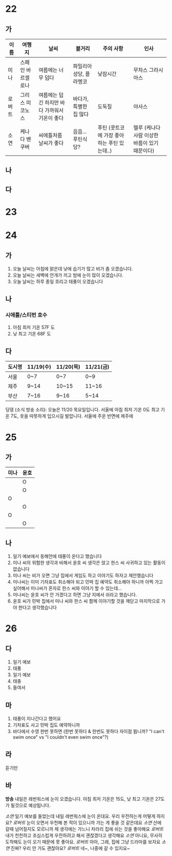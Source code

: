 # 22

## 가

| 이름  | 여행지       | 날씨                         | 볼거리           | 주의 사항                      | 인사                          |
| --- | --------- | -------------------------- | ------------- | -------------------------- | --------------------------- |
| 미나  | 스페인 바르셀로나 | 여름에는 너무 덥다                 | 파밀리아 성당, 플라멩코 | 낮잠시간                       | 무차스 그라시아스                   |
| 로버트 | 그리스 미코노스  | 여름에는 덥긴 하지만 바다 가까워서 기온이 좋다 | 바다가, 특별한 집 많다 | 도둑질                        | 야사스                         |
| 소연  | 케나다 벤쿠버   | 씨에틀처름 날씨가 좋다               | 음음... 푸틴식당?   | 푸틴 (콧트코에 가장 좋아하는 푸틴 있는데..) | 헬루 (케나다 사람 이상한 바름이 있기 때문이다) |
## 나
## 다
# 23

# 24
## 가
1. 오늘 날씨는 아침에 맑은데 낮에 습기가 많고 비가 좀 오겠습니다.
2. 오늘 날씨는 새벽에 안개가 끼고 밤에 눈이 많이 오겠습니다.
3. 오늘 날씨는 하루 종일 흐리고 태풍이 오겠습니다

## 나
### 시애틀/스티번 호수
1. 아침 최저 기온 57F 도
2. 낮 최고 기온 68F 도

## 다
| 도시명 | 11/19(수) | 11/20(목) | 11/21(금) |
| --- | -------- | -------- | -------- |
| 서울  | 0~7      | 0~7      | 0~9      |
| 제주  | 9~14     | 10~15    | 11~16    |
| 부산  | 7~16     | 9~16     | 5~14     |
딩뎅 (소식 방송 소리):
오늘은 11/20 목요일입니다. 서울에 아침 최저 기온 0도 최고 기온 7도, 옷을 따뜻하게 입으시길 발압니다. 서울에 주운 반면에 제주에 
# 25
## 가
| 미나  | 윤호  |
| --- | --- |
|     | O   |
|     | O   |
| O   |     |
|     | O   |
| O   |     |
|     | O   |
 
## 나
1. 일기 예보에서 동해안에 태풍이 온다고 했습니다
2. 미나 씨의 위험한 생각과 비해서 윤호 씨 생각은 앉고 한스 씨 사귀하고 있는 활동이 없습니다
3. 미나 씨는 비가 오면 그냥 집에서 게임도 하고 이야기도 하자고 제안했습니다
4. 미나씨는 이미 기차표도 취소해야 되고 민박 집 예약도 취소해야 하니까 아찍 가고 싶어해서 미나씨가 혼자로 한스 씨와 이야기 할 수 있는데...
5. 미나씨는 윤호 씨가 안 가겠다고 하면 그냥 지에서 쉬라고 했습니다.
6. 윤호 씨가 민박 집에서 미나 씨와 한스 씨 함께 이야기할 것을 깨닫고 마지막으로 가야 한다고 생각했습니다

# 26

## 다
1. 일기 예보
2. 태풍
3. 일기 예보
4. 태충
5. 들여서
## 마
1. 태풍이 지나간다고 했어요
2. 기차표도 사고 민박 집도 예약하니까
3. 바다에서 수영 한번 못하면 (한번 못하다 & 한번도 못하다 자이점 뭡니까? "I can't swim once" vs "I couldn't even swim once"?)

## 라
듣기만

## 바
**방송** 내일은 레번워스에 눈이 오겠습니다. 아침 최저 기온은 15도, 낮 최고 기온은 27도가 될것으로 예상됩니다.

*소연* 일기 예보를 들었는데 내일 레번워스에 눈이 온대요. 우리 우전하는게 어떻게 하지요?
*로버트* 눈이 오면서 우천해 본 적이 있으니까 가는 게 좋을 것 같은데요
*소연* 산에 갈때 넘어질지도 모르니까 제 생각에는 가느니 차라리 집에 쉬는 것을 좋아해요
*로버트* 내가 천천하고 조심스럽게 우전하려고 해서 괜찮겠다고 생각해요
*소연* 아니요, 무사히 도착해도 눈이 오기 때문에 못 좋아요. 
*로버트* 아아, 그래, 집에 그냥 드라마를 보자요
*소연* 진짜? 우리 안 가도 괜찮아요?
*로버트* 네~, 나중에 갈 수 있지요~

